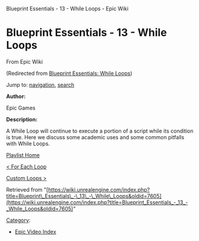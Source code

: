 Blueprint Essentials - 13 - While Loops - Epic Wiki              

Blueprint Essentials - 13 - While Loops
=======================================

From Epic Wiki

(Redirected from [Blueprint Essentials: While Loops](/index.php?title=Blueprint_Essentials:_While_Loops&redirect=no "Blueprint Essentials: While Loops"))

Jump to: [navigation](#mw-navigation), [search](#p-search)

  

**Author:**

Epic Games

**Description:**

A While Loop will continue to execute a portion of a script while its condition is true. Here we discuss some academic uses and some common pitfalls with While Loops.

  

[Playlist Home](/Category:Epic_Video_Playlists "Category:Epic Video Playlists")

[< For Each Loop](/Blueprint_Essentials_-_12_-_For_Each_Loop "Blueprint Essentials - 12 - For Each Loop")

[Custom Loops >](/Blueprint_Essentials_-_14_-_Custom_Loops "Blueprint Essentials - 14 - Custom Loops")

Retrieved from "[https://wiki.unrealengine.com/index.php?title=Blueprint\_Essentials\_-\_13\_-\_While\_Loops&oldid=7605](https://wiki.unrealengine.com/index.php?title=Blueprint_Essentials_-_13_-_While_Loops&oldid=7605)"

[Category](/Special:Categories "Special:Categories"):

*   [Epic Video Index](/index.php?title=Category:Epic_Video_Index&action=edit&redlink=1 "Category:Epic Video Index (page does not exist)")